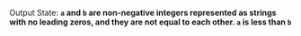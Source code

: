 Output State: **`a` and `b` are non-negative integers represented as strings with no leading zeros, and they are not equal to each other. `a` is less than `b`**